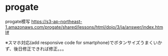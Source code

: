 # progate
progate模写
https://s3-ap-northeast-1.amazonaws.com/progate/shared/lessons/html/dojo/3/ja/answer/index.html#

※スマホ対応(add responsive code for smartphone)でボタンサイズうまくいかず、後日修正できれば修正。。。
